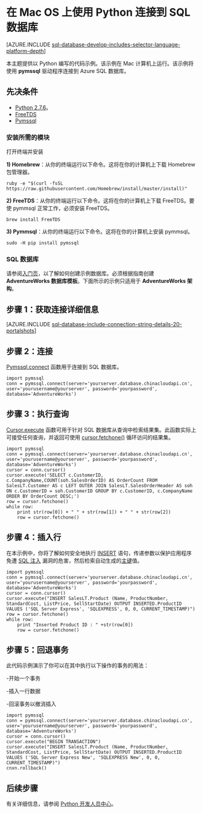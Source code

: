 <properties
	pageTitle="在 Mac OS 上使用 Python 连接到 SQL 数据库"
	description="演示了一个可用于从 Mac 连接到 Azure SQL 数据库的 Python 代码示例。该示例使用 pymssql 驱动程序。"
	services="sql-database"
	documentationCenter=""
	authors="meet-bhagdev"
	manager="jeffreyg"
	editor=""/>


<tags
	ms.service="sql-database"
	ms.date="03/14/2016"
	wacn.date="03/24/2016"/>


# 在 Mac OS 上使用 Python 连接到 SQL 数据库


[AZURE.INCLUDE [sql-database-develop-includes-selector-language-platform-depth](../includes/sql-database-develop-includes-selector-language-platform-depth.md)] 


本主题提供以 Python 编写的代码示例。该示例在 Mac 计算机上运行。该示例将使用 **pymssql** 驱动程序连接到 Azure SQL 数据库。


## 先决条件


- [Python 2.7.6](https://www.python.org/download/releases/2.7.6)。
- [FreeTDS](https://github.com/brianb/FreeTDS)
- [Pymssql](https://github.com/pymssql/pymssql)

### 安装所需的模块


打开终端并安装

**1) Homebrew**：从你的终端运行以下命令。这将在你的计算机上下载 Homebrew 包管理器。

    ruby -e "$(curl -fsSL https://raw.githubusercontent.com/Homebrew/install/master/install)"

**2) FreeTDS**：从你的终端运行以下命令。这将在你的计算机上下载 FreeTDS。要使 pymmsql 正常工作，必须安装 FreeTDS。

    brew install FreeTDS

**3) Pymmsql**：从你的终端运行以下命令。这将在你的计算机上安装 pymmsql。

    sudo -H pip install pymssql

### SQL 数据库

请参阅[入门页](/documentation/articles/sql-database-get-started/)，以了解如何创建示例数据库。必须根据指南创建 **AdventureWorks 数据库模板**。下面所示的示例只适用于 **AdventureWorks 架构**。

## 步骤 1：获取连接详细信息

[AZURE.INCLUDE [sql-database-include-connection-string-details-20-portalshots](../includes/sql-database-include-connection-string-details-20-portalshots.md)]

## 步骤 2：连接

[Pymssql.connect](http://pymssql.org/en/latest/ref/pymssql.html) 函数用于连接到 SQL 数据库。

	import pymssql
	conn = pymssql.connect(server='yourserver.database.chinacloudapi.cn', user='yourusername@yourserver', password='yourpassword', database='AdventureWorks')


## 步骤 3：执行查询

[Cursor.execute](http://pymssql.org/en/latest/ref/pymssql.html#pymssql.Cursor.execute) 函数可用于针对 SQL 数据库从查询中检索结果集。此函数实际上可接受任何查询，并返回可使用 [cursor.fetchone()](http://pymssql.org/en/latest/ref/pymssql.html#pymssql.Cursor.fetchone) 循环访问的结果集。


	import pymssql
	conn = pymssql.connect(server='yourserver.database.chinacloudapi.cn', user='yourusername@yourserver', password='yourpassword', database='AdventureWorks')
	cursor = conn.cursor()
	cursor.execute('SELECT c.CustomerID, c.CompanyName,COUNT(soh.SalesOrderID) AS OrderCount FROM SalesLT.Customer AS c LEFT OUTER JOIN SalesLT.SalesOrderHeader AS soh ON c.CustomerID = soh.CustomerID GROUP BY c.CustomerID, c.CompanyName ORDER BY OrderCount DESC;')
	row = cursor.fetchone()
	while row:
	    print str(row[0]) + " " + str(row[1]) + " " + str(row[2]) 	
	    row = cursor.fetchone()


## 步骤 4：插入行

在本示例中，你将了解如何安全地执行 [INSERT](https://msdn.microsoft.com/zh-cn/library/ms174335.aspx) 语句，传递参数以保护应用程序免遭 [SQL 注入](https://technet.microsoft.com/zh-cn/library/ms161953(v=sql.105).aspx) 漏洞的危害，然后检索自动生成的[主键](https://msdn.microsoft.com/zh-cn/library/ms179610.aspx)值。



	import pymssql
	conn = pymssql.connect(server='yourserver.database.chinacloudapi.cn', user='yourusername@yourserver', password='yourpassword', database='AdventureWorks')
	cursor = conn.cursor()
	cursor.execute("INSERT SalesLT.Product (Name, ProductNumber, StandardCost, ListPrice, SellStartDate) OUTPUT INSERTED.ProductID VALUES ('SQL Server Express', 'SQLEXPRESS', 0, 0, CURRENT_TIMESTAMP)")
	row = cursor.fetchone()
	while row:
	    print "Inserted Product ID : " +str(row[0])
	    row = cursor.fetchone()


## 步骤 5：回退事务


此代码示例演示了你可以在其中执行以下操作的事务的用法：


-开始一个事务

-插入一行数据

-回滚事务以撤消插入


	import pymssql
	conn = pymssql.connect(server='yourserver.database.chinacloudapi.cn', user='yourusername@yourserver', password='yourpassword', database='AdventureWorks')
	cursor = conn.cursor()
	cursor.execute("BEGIN TRANSACTION")
	cursor.execute("INSERT SalesLT.Product (Name, ProductNumber, StandardCost, ListPrice, SellStartDate) OUTPUT INSERTED.ProductID VALUES ('SQL Server Express New', 'SQLEXPRESS New', 0, 0, CURRENT_TIMESTAMP)")
	cnxn.rollback()


## 后续步骤

有关详细信息，请参阅 [Python 开发人员中心](/develop/python)。

<!---HONumber=Mooncake_0118_2016-->
